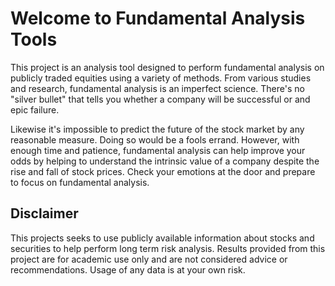# Welcome to Fundamental Analysis Tools

This project is an analysis tool designed to perform fundamental analysis on publicly traded equities using a variety of methods. From various studies and research, fundamental analysis is an imperfect science. There's no "silver bullet" that tells you whether a company will be successful or and epic failure.

Likewise it's impossible to predict the future of the stock market by any reasonable measure. Doing so would be a fools errand. However, with enough time and patience, fundamental analysis can help improve your odds by helping to understand the intrinsic value of a company despite the rise and fall of stock prices. Check your emotions at the door and prepare to focus on fundamental analysis.

## Disclaimer

This projects seeks to use publicly available information about stocks and securities to help perform long term risk analysis. Results provided from this project are for academic use only and are not considered advice or recommendations. Usage of any data is at your own risk.
